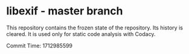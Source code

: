 # libexif - master branch

This repository contains the frozen state of the repository.
Its history is cleared. It is used only for static code
analysis with Codacy.

Commit Time: 1712985599